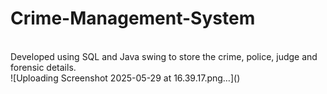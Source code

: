 # Crime-Management-System
<br>
Developed using SQL and Java
swing to store the crime, police, judge and forensic details.
<br>
![Uploading Screenshot 2025-05-29 at 16.39.17.png…]()
